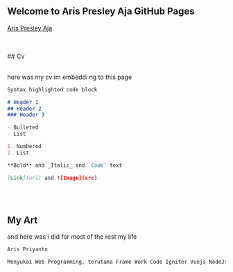 ## Welcome to Aris Presley Aja GitHub Pages

<a href="https://github.com/aris-presley-aja/">Aris Presley Aja</a>
<!-- 
Whenever you commit to this repository, GitHub Pages will run [Jekyll](https://jekyllrb.com/) to rebuild the pages in your site, from the content in your Markdown files.
 -->

<br><br> ## Cv
<br><br>

here was my cv im embeddi ng to this page

```markdown
Syntax highlighted code block

# Header 1
## Header 2
### Header 3

- Bulleted
- List

1. Numbered
2. List

**Bold** and _Italic_ and `Code` text

[Link](url) and ![Image](src)
```
<br><br>
## My Art

and here was i did for most of the rest my life

```markdown
Aris Priyanto

Menyukai Web Programming, terutama Frame Work Code Igniter Vuejs NodeJs.
```



<!-- Read the Formbutton docs at formspree.io/formbutton/docs. See more examples at codepen.io/formspree -->
<script src="https://formspree.io/js/formbutton-v1.min.js" defer></script>
<script>
  /* paste this line in verbatim */
  window.formbutton=window.formbutton||function(){(formbutton.q=formbutton.q||[]).push(arguments)};
  /* customize formbutton below*/     
  formbutton("create", {
    action: "https://formspree.io/f/xpzkewqv",
    title: "How can we help?",
    fields: [
      { 
        type: "email", 
        label: "Email:", 
        name: "email",
        required: true,
        placeholder: "your@email.com"
      },
      {
        type: "textarea",
        label: "Message:",
        name: "message",
        placeholder: "Sending Message",
      },
      { type: "submit" }      
    ],
    styles: {
      title: {
        backgroundColor: "red"
      },
      button: {
        backgroundColor: "lightblue"
      }
    }
  });
</script>
<div id="table" style="width:700px;">
    </div>
     
